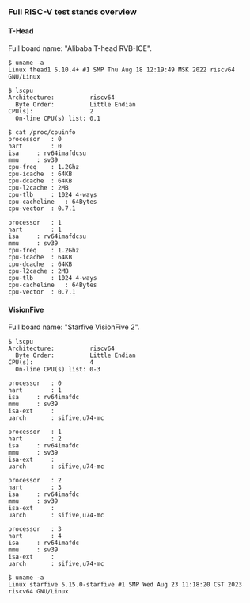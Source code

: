 ### Full RISC-V test stands overview

#### T-Head

Full board name: "Alibaba T-head RVB-ICE".

```
$ uname -a
Linux thead1 5.10.4+ #1 SMP Thu Aug 18 12:19:49 MSK 2022 riscv64 GNU/Linux
```

```
$ lscpu
Architecture:          riscv64
  Byte Order:          Little Endian
CPU(s):                2
  On-line CPU(s) list: 0,1
```

```
$ cat /proc/cpuinfo
processor	: 0
hart		: 0
isa		: rv64imafdcsu
mmu		: sv39
cpu-freq	: 1.2Ghz
cpu-icache	: 64KB
cpu-dcache	: 64KB
cpu-l2cache	: 2MB
cpu-tlb		: 1024 4-ways
cpu-cacheline	: 64Bytes
cpu-vector	: 0.7.1

processor	: 1
hart		: 1
isa		: rv64imafdcsu
mmu		: sv39
cpu-freq	: 1.2Ghz
cpu-icache	: 64KB
cpu-dcache	: 64KB
cpu-l2cache	: 2MB
cpu-tlb		: 1024 4-ways
cpu-cacheline	: 64Bytes
cpu-vector	: 0.7.1
```

#### VisionFive

Full board name: "Starfive VisionFive 2".


```
$ lscpu
Architecture:          riscv64
  Byte Order:          Little Endian
CPU(s):                4
  On-line CPU(s) list: 0-3
```

```$ cat /proc/cpuinfo 
processor	: 0
hart		: 1
isa		: rv64imafdc
mmu		: sv39
isa-ext		: 
uarch		: sifive,u74-mc

processor	: 1
hart		: 2
isa		: rv64imafdc
mmu		: sv39
isa-ext		: 
uarch		: sifive,u74-mc

processor	: 2
hart		: 3
isa		: rv64imafdc
mmu		: sv39
isa-ext		: 
uarch		: sifive,u74-mc

processor	: 3
hart		: 4
isa		: rv64imafdc
mmu		: sv39
isa-ext		: 
uarch		: sifive,u74-mc
```

```
$ uname -a
Linux starfive 5.15.0-starfive #1 SMP Wed Aug 23 11:18:20 CST 2023 riscv64 GNU/Linux
```
